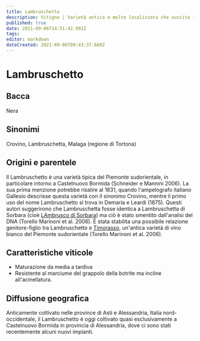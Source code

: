 ```yaml
---
title: Lambruschetto
description: Vitigno | Varietà antica e molto localizzata che suscita interesse attuale in Piemonte
published: true
date: 2021-09-06T14:51:42.991Z
tags: 
editor: markdown
dateCreated: 2021-09-06T09:43:37.689Z
---
```


# Lambruschetto

## Bacca
Nera

## Sinonimi
Crovino, Lambruschetta, Malaga (regione di Tortona)

## Origini e parentele
Il Lambruschetto è una varietà tipica del Piemonte sudorientale, in particolare intorno a Castelnuovo Bormida (Schneider e Mannini 2006). La sua prima menzione potrebbe risalire al 1831, quando l'ampelografo italiano Gallesio descrisse questa varietà con il sinonimo Crovino, mentre il primo uso del nome Lambruschetto si trova in Demaria e Leardi (1875). Questi autori suggerirono che Lambruschetta fosse identica a Lambruschetta di Sorbara (cioè [LAmbrusco di Sorbara](/vitigni/bacca-nera/lambrusco-di-sorbara)) ma ciò è stato smentito dall'analisi del DNA (Torello Marinoni et al. 2006). È stata stabilita una possibile relazione genitore-figlio tra Lambruschetto e [Timorasso](/vitigni/bacca-bianca/timorasso), un'antica varietà di vino bianco del Piemonte sudorientale (Torello Marinoni et al. 2006).

## Caratteristiche viticole
- Maturazione da media a tardiva 
- Resistente al marciume del grappolo della botrite ma incline all'acinellatura.

## Diffusione geografica
Anticamente coltivato nelle province di Asti e Alessandria, Italia nord-occidentale, il Lambruschetto è oggi coltivato quasi esclusivamente a Castelnuovo Bormida in provincia di Alessandria, dove ci sono stati recentemente alcuni nuovi impianti.
